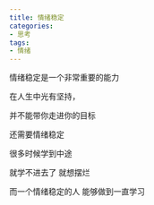 ```yaml
---
title: 情绪稳定
categories:
- 思考
tags:
- 情绪
---
```


情绪稳定是一个非常重要的能力



在人生中光有坚持，

并不能带你走进你的目标

还需要情绪稳定



很多时候学到中途

就学不进去了 就想摆烂



而一个情绪稳定的人 能够做到一直学习